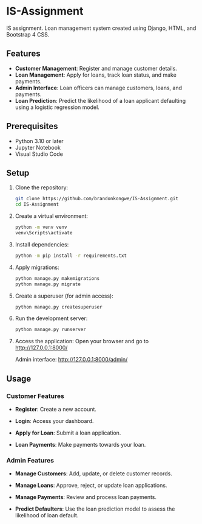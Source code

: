 # IS-Assignment 

IS assignment. Loan management system created using Django, HTML, and Bootstrap 4 CSS.

## Features

- **Customer Management**: Register and manage customer details.
- **Loan Management**: Apply for loans, track loan status, and make payments.
- **Admin Interface**: Loan officers can manage customers, loans, and payments.
- **Loan Prediction**: Predict the likelihood of a loan applicant defaulting using a logistic regression model.


## Prerequisites

- Python 3.10 or later
- Jupyter Notebook
- Visual Studio Code


## Setup 

1. Clone the repository:
    ```bash
    git clone https://github.com/brandonkongwe/IS-Assignment.git
    cd IS-Assignment
    ```

2. Create a virtual environment:
    ```bash
    python -m venv venv
    venv\Scripts\activate  
    ```

3. Install dependencies:
    ```bash
    python -m pip install -r requirements.txt
    ```

4. Apply migrations:
    ```bash
    python manage.py makemigrations
    python manage.py migrate
    ```

5. Create a superuser (for admin access):
    ```bash
    python manage.py createsuperuser 
    ```

6. Run the development server:
    ```bash
    python manage.py runserver
    ```

7. Access the application:
    Open your browser and go to http://127.0.0.1:8000/ 

    Admin interface: http://127.0.0.1:8000/admin/


## Usage

### Customer Features

- **Register**: Create a new account.

- **Login**: Access your dashboard.

- **Apply for Loan**: Submit a loan application.

- **Loan Payments**: Make payments towards your loan.

### Admin Features

- **Manage Customers**: Add, update, or delete customer records.

- **Manage Loans**: Approve, reject, or update loan applications.

- **Manage Payments**: Review and process loan payments.

- **Predict Defaulters**: Use the loan prediction model to assess the likelihood of loan default.